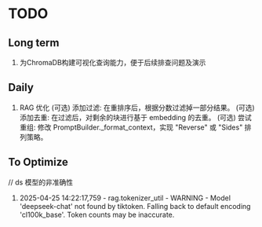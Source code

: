 # TODO

## Long term

1. 为ChromaDB构建可视化查询能力，便于后续排查问题及演示

## Daily

1. RAG 优化
(可选) 添加过滤: 在重排序后，根据分数过滤掉一部分结果。
(可选) 添加去重: 在过滤后，对剩余的块进行基于 embedding 的去重。
(可选) 尝试重组: 修改 PromptBuilder._format_context，实现 "Reverse" 或 "Sides" 排列策略。

## To Optimize

// ds 模型的非准确性
1. 2025-04-25 14:22:17,759 - rag.tokenizer_util - WARNING - Model 'deepseek-chat' not found by tiktoken. Falling back to default encoding 'cl100k_base'. Token counts may be inaccurate.
